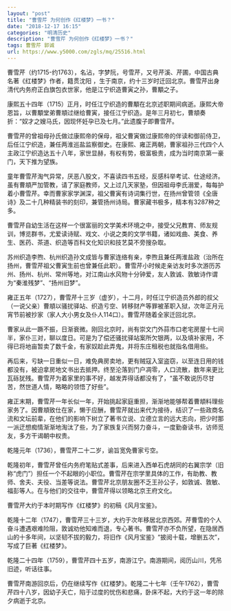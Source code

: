 ```yaml
---
layout: "post"
title: "曹雪芹 为何创作《红楼梦》一书？"
date: "2018-12-17 16:15"
categories: "明清历史"
description: "曹雪芹 为何创作《红楼梦》一书？"
tags: 曹雪芹 郭诚
url: https://www.y5000.com/zgls/mq/25516.html
---
```






曹雪芹（约1715-约1763），名沾，字梦阮，号雪芹，又号芹溪、芹圃，中国古典名著《红楼梦》作者，籍贯沈阳
，生于南京，约十三岁时迁回北京。曹雪芹出身清代内务府正白旗包衣世家，他是江宁织造曹寅之孙，曹顒之子。

康熙五十四年（1715）正月，时任江宁织造的曹顒在北京述职期间病逝。康熙大帝恩旨，以曹顒堂弟曹頫过继给曹寅，接任江宁织造。是年三月初七，曹頫奏折：“奴才之嫂马氏，因现怀妊孕已及七月。”此遗腹子即曹雪芹。

曹雪芹的曾祖母孙氏做过康熙帝的保母，祖父曹寅做过康熙帝的伴读和御前侍卫，后任江宁织造，兼任两淮巡盐监察御史。在康熙、雍正两朝，曹家祖孙三代四个人主政江宁织造达五十八年，家世显赫，有权有势，极富极贵，成为当时南京第一豪门，天下推为望族。

童年曹雪芹淘气异常，厌恶八股文，不喜读四书五经，反感科举考试、仕途经济。虽有曹頫严加管教，请了家庭教师，又上过几天家塾，但因祖母李氏溺爱，每每护着小曹雪芹。幸而曹家家学渊深，祖父曹寅有诗词集行世，在扬州曾管领《全唐诗》及二十几种精装书的刻印，兼管扬州诗局。曹家藏书极多，精本有3287种之多。

曹雪芹自幼生活在这样一个很富丽的文学美术环境之中，接受父兄教育、师友规训，博览群书，尤爱读诗赋、戏文、小说之类的文学书籍，诸如戏曲、美食、养生、医药、茶道、织造等百科文化知识和技艺莫不旁搜杂取。

苏州织造李煦、杭州织造孙文成皆与曹家连络有亲，李煦且兼任两淮盐政（治所在扬州，曹雪芹祖父曹寅生前也曾兼任此职）。曹雪芹小时候走亲访友时多次游历苏州、扬州、杭州、常州等地，对江南山水风物十分钟爱，友人敦诚、敦敏诗作谓为“秦淮残梦”、“扬州旧梦”。

雍正五年（1727），曹雪芹十三岁（虚岁），十二月，时任江宁织造员外郎的叔父（一说父亲）曹頫以骚扰驿站、织造亏空、转移财产等罪被革职入狱，次年正月元宵节前被抄家（家人大小男女及仆人114口）。曹雪芹随着全家迁回北京。

曹家从此一蹶不振，日渐衰微。刚回北京时，尚有崇文门外蒜市口老宅房屋十七间半，家仆三对，聊以度日。可是为了偿还骚扰驿站案所欠银两，以及填补家用，不得已将地亩暂卖了数千金，有家奴趁此弄鬼，并将东庄租税也就指名借用些。

再后来，亏缺一日重似一日，难免典房卖地，更有贼寇入室盗窃，以至连日用的钱都没有，被迫拿房地文书出去抵押。终至沦落到门户凋零，人口流散，数年来更比瓦砾犹残。曹雪芹为着家里的事不好，越发弄得话都没有了，“虽不敢说历尽甘苦，然世道人情，略略的领悟了好些”。

雍正末期，曹雪芹一年长似一年，开始挑起家庭重担，渐渐地能够帮着曹頫料理些家务了。因曹頫致仕在家，懒于应酬，曹雪芹就出来代为接待，结识了一些政商名流和文坛前辈，在他们的影响下树立了著书立说、立德立言的远大志向，把少时那一派迂想痴情渐渐地淘汰了些，为了家族复兴而努力奋斗，一度勤奋读书，访师觅友，多方干谒朝中权贵。

乾隆元年（1736），曹雪芹二十二岁，谕旨宽免曹家亏空。

乾隆初年，曹雪芹曾任内务府笔贴式差事，后来进入西单石虎胡同的右翼宗学（旧称“虎门”）担任一个不起眼的小职位。曹雪芹在宗学里具体的工作，有助教、教师、舍夫、夫役、当差等说法。曹雪芹北京朋友圈不乏王孙公子，如敦诚、敦敏、福彭等人。在与他们的交往中，曹雪芹得以领略北京王府文化。

曹雪芹大约于本时期写作《红楼梦》的初稿《风月宝鉴》。

乾隆十二年（1747），曹雪芹三十三岁，大约于次年移居北京西郊。芹曹雪的个人奋斗遭遇艰难险阻，敦诚劝他知难而退，专心著书。曹雪芹亦不负所望，在隐居西山的十多年间，以坚韧不拔的毅力，将旧作《风月宝鉴》“披阅十载，增删五次”，写成了巨著《红楼梦》。

乾隆二十四年（1759），曹雪芹四十五岁，南游江宁。南游期间，阅历山川，凭吊旧迹，听话往事。

曹雪芹南游回京后，仍在继续写作《红楼梦》。乾隆二十七年（壬午1762），曹雪芹四十八岁，因幼子夭亡，陷于过度的忧伤和悲痛，卧床不起，大约于这一年的除夕病逝于北京。

